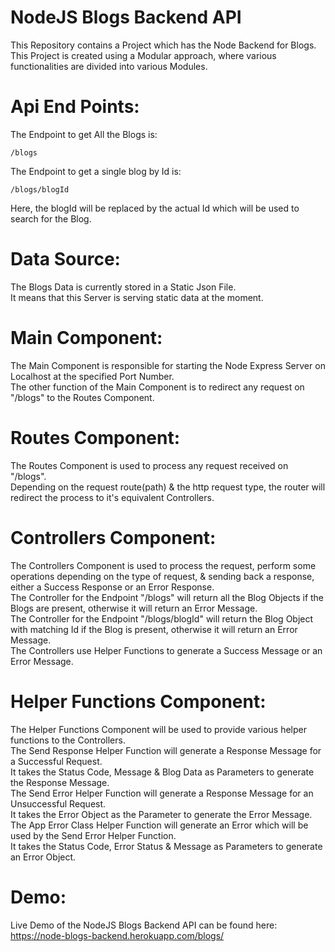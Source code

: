# NodeJS Blogs Backend API

This Repository contains a Project which has the Node Backend for Blogs.\
This Project is created using a Modular approach, where various functionalities are divided into various Modules.

# Api End Points:

The Endpoint to get All the Blogs is:

    /blogs

The Endpoint to get a single blog by Id is:

    /blogs/blogId

Here, the blogId will be replaced by the actual Id which will be used to search for the Blog.

# Data Source:

The Blogs Data is currently stored in a Static Json File.\
It means that this Server is serving static data at the moment.

# Main Component:

The Main Component is responsible for starting the Node Express Server on Localhost at the specified Port Number.\
The other function of the Main Component is to redirect any request on "/blogs" to the Routes Component.

# Routes Component:

The Routes Component is used to process any request received on "/blogs".\
Depending on the request route(path) & the http request type, the router will redirect the process to it's equivalent Controllers.

# Controllers Component:

The Controllers Component is used to process the request, perform some operations depending on the type of request, & sending back a response, either a Success Response or an Error Response.\
The Controller for the Endpoint "/blogs" will return all the Blog Objects if the Blogs are present, otherwise it will return an Error Message.\
The Controller for the Endpoint "/blogs/blogId" will return the Blog Object with matching Id if the Blog is present, otherwise it will return an Error Message.\
The Controllers use Helper Functions to generate a Success Message or an Error Message.

# Helper Functions Component:

The Helper Functions Component will be used to provide various helper functions to the Controllers.\
The Send Response Helper Function will generate a Response Message for a Successful Request.\
It takes the Status Code, Message & Blog Data as Parameters to generate the Response Message.\
The Send Error Helper Function will generate a Response Message for an Unsuccessful Request.\
It takes the Error Object as the Parameter to generate the Error Message.\
The App Error Class Helper Function will generate an Error which will be used by the Send Error Helper Function.\
It takes the Status Code, Error Status & Message as Parameters to generate an Error Object.

# Demo:

Live Demo of the NodeJS Blogs Backend API can be found here:\
https://node-blogs-backend.herokuapp.com/blogs/
